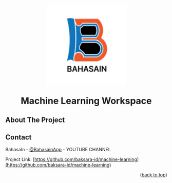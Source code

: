 <h1 align="center">
  <img align="center" src="images\logoBahasain.png"  width="250" height="250"></img>
<br><br>
Machine Learning Workspace
</h1>

<!-- ABOUT THE PROJECT -->
## About The Project



<!-- CONTACT -->
## Contact

BahasaIn - [@BahasainApp](https://youtube.com/@bahasainapp?si=oIAY0DYt4onk3ETp) - YOUTUBE CHANNEL

Project Link: [https://github.com/baksara-id/machine-learning](https://github.com/baksara-id/machine-learning)

<p align="right">(<a href="#readme-top">back to top</a>)</p>
